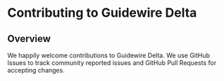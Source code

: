 # Contributing to Guidewire Delta

## Overview
We happily welcome contributions to Guidewire Delta.
We use GitHub Issues to track community reported issues and GitHub Pull Requests for accepting changes.

